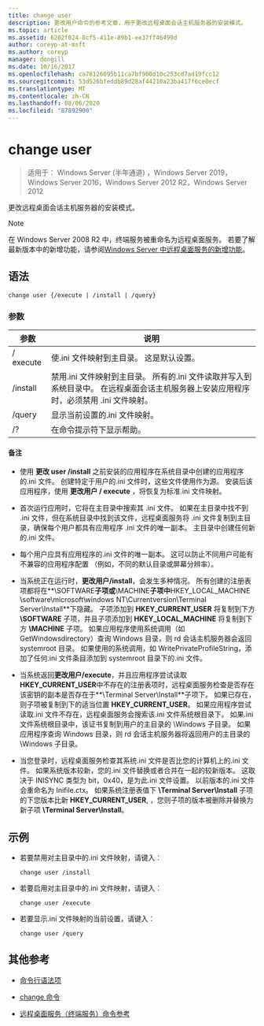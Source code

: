 ```yaml
---
title: change user
description: 更改用户命令的参考文章，用于更改远程桌面会话主机服务器的安装模式。
ms.topic: article
ms.assetid: 6202f024-8cf5-411e-89b1-ee37ff46499d
author: coreyp-at-msft
ms.author: coreyp
manager: dongill
ms.date: 10/16/2017
ms.openlocfilehash: ca78126095b11ca7bf900d10c253cd7ad19fcc12
ms.sourcegitcommit: 53d526bfeddb89d28af44210a23ba417f6ce0ecf
ms.translationtype: MT
ms.contentlocale: zh-CN
ms.lasthandoff: 08/06/2020
ms.locfileid: "87892900"
---
```

# <a name="change-user"></a>change user

> 适用于： Windows Server (半年通道) ，Windows Server 2019，Windows Server 2016，Windows Server 2012 R2，Windows Server 2012

更改远程桌面会话主机服务器的安装模式。

> [!NOTE]
> 在 Windows Server 2008 R2 中，终端服务被重命名为远程桌面服务。 若要了解最新版本中的新增功能，请参阅[Windows Server 中远程桌面服务的新增功能](/previous-versions/windows/it-pro/windows-server-2012-r2-and-2012/dn283323(v=ws.11))。

## <a name="syntax"></a>语法

```
change user {/execute | /install | /query}
```

### <a name="parameters"></a>参数

| 参数 | 说明 |
| --------- | ----------- |
| / execute | 使.ini 文件映射到主目录。 这是默认设置。 |
| /install | 禁用.ini 文件映射到主目录。 所有的.ini 文件读取并写入到系统目录中。 在远程桌面会话主机服务器上安装应用程序时，必须禁用 .ini 文件映射。 |
| /query | 显示当前设置的.ini 文件映射。 |
| /? | 在命令提示符下显示帮助。 |

#### <a name="remarks"></a>备注

- 使用 **更改 user /install** 之前安装的应用程序在系统目录中创建的应用程序的.ini 文件。 创建特定于用户的.ini 文件时，这些文件使用作为源。 安装后该应用程序，使用 **更改用户 / execute** ，将恢复为标准.ini 文件映射。

- 首次运行应用时，它将在主目录中搜索其 .ini 文件。 如果在主目录中找不到 .ini 文件，但在系统目录中找到该文件，远程桌面服务将 .ini 文件复制到主目录，确保每个用户都具有应用程序 .ini 文件的唯一副本。 主目录中创建任何新的.ini 文件。

- 每个用户应具有应用程序的.ini 文件的唯一副本。 这可以防止不同用户可能有不兼容的应用程序配置 （例如，不同的默认目录或屏幕分辨率）。

- 当系统正在运行时，**更改用户/install**，会发生多种情况。 所有创建的注册表项都将在**\SOFTWARE**子项或**\MACHINE**子项中**HKEY_LOCAL_MACHINE \software\microsoft\windows NT\Currentversion\Terminal Server\Install**下隐藏。 子项添加到 **HKEY_CURRENT_USER** 将复制到下方 **\SOFTWARE** 子项，并且子项添加到 **HKEY_LOCAL_MACHINE** 将复制到下方 **\MACHINE** 子项。 如果应用程序使用系统调用（如 GetWindowsdirectory）查询 Windows 目录，则 rd 会话主机服务器会返回 systemroot 目录。 如果使用的系统调用，如 WritePrivateProfileString，添加了任何.ini 文件条目添加到 systemroot 目录下的.ini 文件。

- 当系统返回**更改用户/execute**，并且应用程序尝试读取**HKEY_CURRENT_USER**中不存在的注册表项时，远程桌面服务检查是否存在该密钥的副本是否存在于**\Terminal Server\Install**子项下。 如果已存在，则子项被复制到下的适当位置 **HKEY_CURRENT_USER**。 如果应用程序尝试读取.ini 文件不存在，远程桌面服务会搜索该.ini 文件系统根目录下。 如果.ini 文件系统根目录中，该证书复制到用户的主目录的 \Windows 子目录。 如果应用程序查询 Windows 目录，则 rd 会话主机服务器将返回用户的主目录的 \Windows 子目录。

- 当您登录时，远程桌面服务检查其系统.ini 文件是否比您的计算机上的.ini 文件。 如果系统版本较新，您的.ini 文件替换或者合并在一起的较新版本。 这取决于 INISYNC 类型为 bit，0x40，是为此.ini 文件设置。 以前版本的.ini 文件会重命名为 Inifile.ctx。 如果系统注册表值下 **\Terminal Server\Install** 子项的下您版本比新 **HKEY_CURRENT_USER**, ，您则子项的版本被删除并替换为新子项 **\Terminal Server\Install**。

## <a name="examples"></a>示例

- 若要禁用对主目录中的.ini 文件映射，请键入︰

  ```
  change user /install
  ```

- 若要启用对主目录中的.ini 文件映射，请键入︰

  ```
  change user /execute
  ```

- 若要显示.ini 文件映射的当前设置，请键入︰

  ```
  change user /query
  ```

## <a name="additional-references"></a>其他参考

- [命令行语法项](command-line-syntax-key.md)

- [change 命令](change.md)

- [远程桌面服务（终端服务）命令参考](remote-desktop-services-terminal-services-command-reference.md)
